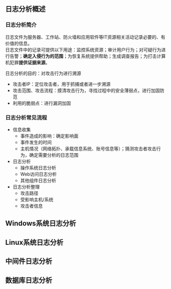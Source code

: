 ## 日志分析概述
### 日志分析简介
日志文件为服务器、工作站、防火墙和应用软件等IT资源相关活动记录必要的、有价值的信息。  
日志文件中的记录可提供以下用途：监控系统资源；审计用户行为；对可疑行为进行告警；**确定入侵行为的范围**；为恢复系统提供帮助；生成调查报告；为打击计算机犯罪**提供证据来源**。  

日志分析的目的：对攻击行为进行溯源
+ 攻击者IP：定位攻击者，用于抓捕或者进一步溯源
+ 攻击范围、攻击流程：摸清攻击行为，寻找过程中的安全薄弱点，进行加固防范
+ 利用的脆弱点：进行漏洞加固

### 日志分析常见流程
+ 信息收集
  + 事件造成的影响：确定影响面
  + 事件发生的时间
  + 主机情况（网络拓扑、承载信息系统、账号信息等）；猜测攻击者攻击行为，确定需要分析的日志范围
+ 日志分析
  + 操作系统日志分析
  + Web访问日志分析
  + 其他组件日志分析
+ 日志分析整理
  + 攻击路径
  + 受影响主机/系统
  + 攻击者信息

## Windows系统日志分析

## Linux系统日志分析

## 中间件日志分析

## 数据库日志分析
